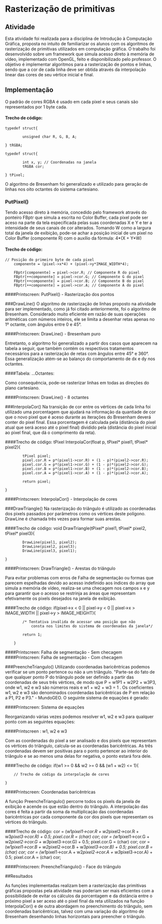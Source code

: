 # Rasterização de primitivas

## Atividade

Esta atividade foi realizada para a disciplina de Introdução à Computação Gráfica, proposta no intuito de familiarizar os alunos com os algoritmos de rasterização de primitivas utilizados em computação gráfica. O trabalho foi desenvolvido sobre um framework que simula acesso direto à memória de vídeo, implementado com OpenGL, feito e disponibilizado pelo professor. O objetivo é implementar algoritmos para a rasterização de pontos e linhas, sendo que a cor de cada linha deve ser obtida através da interpolação linear das cores de seu vértice inicial e final.

## Implementação

O padrão de cores RGBA é usado em cada pixel e seus canais são representados por 1 byte cada.

#### Trecho de código:
	
	typedef struct{

    		unsigned char R, G, B, A;

	} tRGBA;

	typedef struct{

    		int x, y; // Coordenadas na janela
    		tRGBA cor;

	} tPixel;

O algoritmo de Bresenham foi generalizado e utilizado para geração de linhas nos oito octantes do sistema cartesiano.

### PutPixel()

Tendo acesso direto à memória, concedido pelo framework através do ponteiro FBptr que simula a escrita no Color Buffer, cada pixel pode ser aceso na parte da tela especificada pelas suas coordenadas X e Y e ter a intensidade de seus canais de cor alterados. Tomando W como a largura total da janela de exibição, pode-se achar a posição inicial de um pixel no Color Buffer (componente R) com o auxílio da fórmula:
	4*(X + Y*W)

#### Trecho de código:	
	
	// Posição do primeiro byte de cada pixel
    	componente = (pixel->x*4) + (pixel->y*IMAGE_WIDTH*4);

    	FBptr[componente] = pixel->cor.R; // Componente R do pixel
    	FBptr[++componente] = pixel->cor.G; // Componente G do pixel
    	FBptr[++componente] = pixel->cor.B; // Componente B do pixel
    	FBptr[++componente] = pixel->cor.A; // Componente A do pixel

####Printscreen: PutPixel() - Rasterização dos pontos

###DrawLine()
O algoritmo de rasterização de linhas proposto na atividade para ser implementado, como já foi citado anteriormente, foi o algoritmo de Bresenham. Considerado muito eficiente em razão de suas operações aritméticas com números inteiros, ele se limita a desenhar retas apenas no 1º octante, com ângulos entre 0 e 45°.

####Printscreen: DrawLine() - Bresenham puro

Entretanto, o algoritmo foi generalizado a partir dos casos que aparecem na tabela a seguir, que também contém os respectivos tratamentos necessários para a rasterização de retas com ângulos entre 45° e 360°. Essa generalização atém-se ao balanço do comportamento de dx e dy nos octantes.

####Tabela:		...Octantes:

Como consequência, pode-se rasterizar linhas em todas as direções do plano cartesiano.

####Printscreen: DrawLine() - 8 octantes

###InterpolaCor()
Na transição de cor entre os vértices de cada linha foi utilizado uma porcentagem que ajudará na informação da quantiade de cor que o novo pixel que é aceso durante as iterações do Bresenham deverá conter do pixel final. Essa porcentagem é calculada pela (distância do pixel atual que será aceso até o pixel final) dividido pela (distância do pixel inicial ao pixel final, que dá o comprimento da reta).

####Trecho de código:
	tPixel InterpolaCor(float p, tPixel* pixel1, tPixel* pixel2){

    		tPixel pixel;
    		pixel.cor.R = p*(pixel1->cor.R) + (1 - p)*(pixel2->cor.R);
    		pixel.cor.G = p*(pixel1->cor.G) + (1 - p)*(pixel2->cor.G);
    		pixel.cor.B = p*(pixel1->cor.B) + (1 - p)*(pixel2->cor.B);
    		pixel.cor.A = p*(pixel1->cor.A) + (1 - p)*(pixel2->cor.A);

    		return pixel;

	}

####Printscreen: InterpolaCor() - Interpolação de cores

###DrawTriangle()
Na rasterização do triângulo é utilizado as coordenadas dos pixels passados por parâmetros como os vértices deste polígono. DrawLine é chamada três vezes para formar suas arestas.

####Trecho de código:
	void DrawTriangle(tPixel* pixel1, tPixel* pixel2, tPixel* pixel3){

    		DrawLine(pixel1, pixel2);
    		DrawLine(pixel2, pixel3);
    		DrawLine(pixel3, pixel1);

	}

####Printscreen: DrawTriangle() - Arestas do triângulo

Para evitar problemas com erros de Falha de segmentação ou formas que parecem espelhadas devido ao acesso indefinido aos índices do array que simula a memória de vídeo, realiza-se uma checagem nos campos x e y para garantir que o acesso se restrinja as áreas que representam efetivamente os pixels desejados na janela de exibição.

####Trecho de código:
	if(pixel->x < 0 || pixel->y < 0 ||
       	   pixel->x > IMAGE_WIDTH || pixel->y > IMAGE_HEIGHT){

       		/* Tentativa inválida de acessar uma posição que não
        		consta nos limites do sistema de coordenadas da janela*/

       		return 1;

    	}

####Printscreen: Falha de segmentação - Sem checagem
####Printscreen: Falha de segmentação - Com checagem

###PreencheTriangulo()
Utilizando coordenadas baricêntricas podemos verificar se um ponto pertence ou não a um triângulo. "Parte-se do fato de que qualquer ponto P do triângulo pode ser definido a partir das coordenadas de seus três vértices, de modo que P = w1P1 + w2P2 + w3P3, onde w1, w2 e w3 são números reais e w1 + w2 + w3 = 1 . Os coeficientes w1, w2 e w3 são denominados coordenadas baricêntricas de P em relação a P1, P2 e P3." - MundoGEO.
O seguinte sistema de equações é gerado:

####Printscreen: Sistema de equações

Reorganizando várias vezes podemos resolver w1, w2 e w3 para qualquer ponto com as seguintes equações:

####Printscreen : w1, w2 e w3

Com as coordenadas do pixel a ser analisado e dos pixels que representam os vértices do triângulo, calcula-se as coordenadas baricêntricas. As três coordenadas devem ser positivas para o ponto pertencer ao interior do triângulo e se ao menos uma delas for negativa, o ponto estará fora dele.

####Trecho de código:
	if(w1 >= 0 && w2 >= 0 && (w1 + w2) <= 1){
		
		// Trecho de código da interpolação de cores
	
	}

####Printscreen: Coordenadas baricêntricas

A função PreencheTriangulo() percorre todos os pixels da janela de exibição e acende os que estão dentro do triângulo. A interpolação das cores é feita a partir da soma da multiplicação das coordenadas baricêntricas por cada componente da cor dos pixels que representam os vértices do triângulo.

####Trecho de código:
	cor = (w1*pixel1->cor.R + w2*pixel2->cor.R + w3*pixel3->cor.R) + 0.5;
                 pixel.cor.R = (char) cor;
                 cor = (w1*pixel1->cor.G + w2*pixel2->cor.G + w3*pixel3->cor.G) + 0.5;
                 pixel.cor.G = (char) cor;
                 cor = (w1*pixel1->cor.B + w2*pixel2->cor.B + w3*pixel3->cor.B) + 0.5;
                 pixel.cor.B = (char) cor;
                 cor = (w1*pixel1->cor.A + w2*pixel2->cor.A + w3*pixel3->cor.A) + 0.5;
                 pixel.cor.A = (char) cor;

####Printscreen: PreencheTriangulo() - Face do triângulo

##Resultados

As funções implementadas realizam bem a rasterização das primitivas gráficas propostas pela atividade mas poderiam ser mais eficientes com a possibilidade de evitar os cálculos da porcentagem e da distância entre o próximo pixel a ser aceso até o pixel final da reta utilizados na função InterpolaCor() e de outra abordagem no preenchimento do triângulo, sem coordenadas baricêntricas, talvez com uma variação do algoritmo de Bresenham desenhando linhas horizontais para preencher o triângulo.
